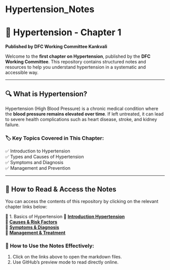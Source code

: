 # Hypertension_Notes
# 📘 Hypertension - Chapter 1  
**Published by DFC Working Committee Kankvali**  

Welcome to the **first chapter on Hypertension**, published by the **DFC Working Committee**. This repository contains structured notes and resources to help you understand hypertension in a systematic and accessible way.  

---

## 🔍 **What is Hypertension?**  
Hypertension (High Blood Pressure) is a chronic medical condition where the **blood pressure remains elevated over time**. If left untreated, it can lead to severe health complications such as heart disease, stroke, and kidney failure.  

### 🏷️ **Key Topics Covered in This Chapter:**  
✅ Introduction to Hypertension  
✅ Types and Causes of Hypertension  
✅ Symptoms and Diagnosis  
✅ Management and Prevention  

---

## 📖 **How to Read & Access the Notes**  
You can access the contents of this repository by clicking on the relevant chapter links below:  

📂 1. Basics of Hypertension
📂 **[Introduction Hypertension ](https://github.com/knkworkingcommittee/Hypertension_Notes/blob/main/1%20Hypertension.pdf)**  
📂 **[Causes & Risk Factors](./Basics/Causes.md)**  
📂 **[Symptoms & Diagnosis](./Basics/Symptoms.md)**  
📂 **[Management & Treatment](./Management/Lifestyle.md)**  

### 📌 **How to Use the Notes Effectively:**  
1. Click on the links above to open the markdown files.  
2. Use GitHub’s preview mode to read directly online.  

